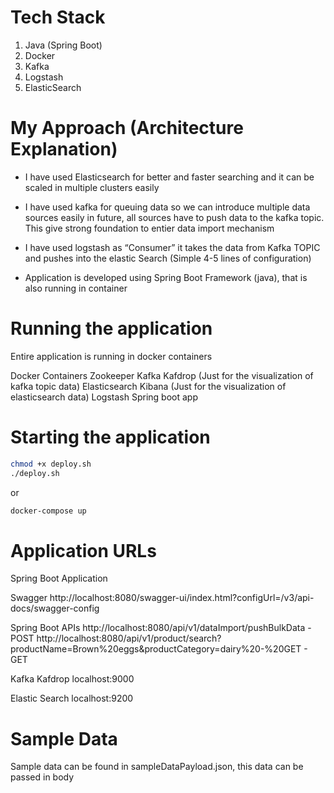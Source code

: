 Tech Stack
===========

1. Java (Spring Boot)
2. Docker
3. Kafka
4. Logstash
5. ElasticSearch


My Approach (Architecture Explanation)
======================================

- I have used Elasticsearch for better and faster searching and it can be scaled in multiple clusters easily

- I have used kafka for queuing data so we can introduce multiple data sources easily in future, all sources have to push data to the kafka topic. This give strong foundation to entier data import mechanism

- I have used logstash as “Consumer” it takes the data from Kafka TOPIC and pushes into the elastic Search (Simple 4-5 lines of configuration)

- Application is developed using Spring Boot Framework (java), that is also running in container


Running the application
========================
Entire application is running in docker containers

Docker Containers
	Zookeeper
	Kafka
	Kafdrop (Just for the visualization of kafka topic data)
	Elasticsearch
	Kibana (Just for the visualization of elasticsearch data)
	Logstash
	Spring boot app


Starting the application
========================

```bash
chmod +x deploy.sh
./deploy.sh
```
or 

```bash
docker-compose up
```


Application URLs
========================

Spring Boot Application

Swagger 
http://localhost:8080/swagger-ui/index.html?configUrl=/v3/api-docs/swagger-config

Spring Boot APIs
http://localhost:8080/api/v1/dataImport/pushBulkData - POST
http://localhost:8080/api/v1/product/search?productName=Brown%20eggs&productCategory=dairy%20-%20GET - GET

Kafka Kafdrop
localhost:9000

Elastic Search
localhost:9200

Sample Data
========================
Sample data can be found in sampleDataPayload.json, this data can be passed in body
